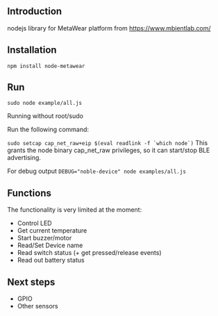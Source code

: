 ## Introduction
nodejs library for MetaWear platform from https://www.mbientlab.com/

## Installation
```npm install node-metawear```

## Run
```sudo node example/all.js```

Running without root/sudo

Run the following command:

```sudo setcap cap_net_raw+eip $(eval readlink -f `which node`)```
This grants the node binary cap_net_raw privileges, so it can start/stop BLE advertising.

For debug output
```DEBUG="noble-device" node examples/all.js```

## Functions
The functionality is very limited at the moment:
 - Control LED
 - Get current temperature
 - Start buzzer/motor
 - Read/Set Device name
 - Read switch status (+ get pressed/release events)
 - Read out battery status

## Next steps
 - GPIO
 - Other sensors
